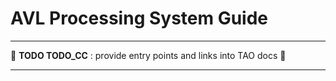 # AVL Processing System Guide

---

🚧 **TODO TODO_CC** : provide entry points and links into TAO docs 🚧

---


